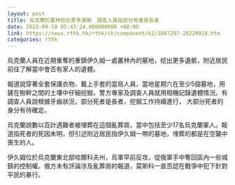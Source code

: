 ```yaml
---
layout: post
title: 烏克蘭於叢林挖出更多遺骸　調查人員指部分死者是長者
date: 2022-09-18 05:43:24.000000000 +08:00
link: https://news.rthk.hk/rthk/ch/component/k2/1667297-20220918.htm
categories: rthk
---
```


烏克蘭人員在近期重奪的重鎮伊久姆一處叢林內的墓地，挖出更多遺骸，附近居民前往了解當中會否有家人的遺體。

報道說穿著全套保護衣物、戴上手套的當局人員，當地星期六在至少5個墓地，用鏟在樹幹之間的土壤中仔細挖掘，警方專家及調查人員就用相機記錄遺體情況。有調查人員說根據牙齒狀況，部分死者是長者，挖掘工作持續進行， 大部分死者的身分有待確定。

烏克蘭說數以百計遇難者被埋葬在這個亂葬崗，當中包括至少17名烏克蘭軍人。報道指死者的死因未明，但引述附近居民指伊久姆一帶的墓地，埋葬的都是在空襲中喪生的人。

伊久姆位於烏克蘭東北部哈爾科夫州，烏軍早前反攻，從俄軍手中奪回區內一些城鎮的控制權。俄方未有評論涉及亂葬崗的報道，莫斯科一直否認在戰爭中犯下針對平民的暴行。
